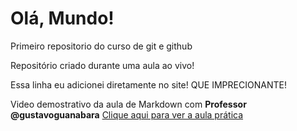 # Olá, Mundo!
 Primeiro repositorio do curso de git e github

 Repositório criado durante uma aula ao vivo!

Essa linha eu adicionei diretamente no site! QUE IMPRECIONANTE!

Video demostrativo da aula de  Markdown com  **Professor @gustavoguanabara**
[Clique aqui para ver a  aula prática](https://github.com/gustavoguanabara/git-github/issues/2376)
